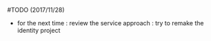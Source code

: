 #TODO (2017/11/28)
- for the next time : review the service approach : try to remake the identity project